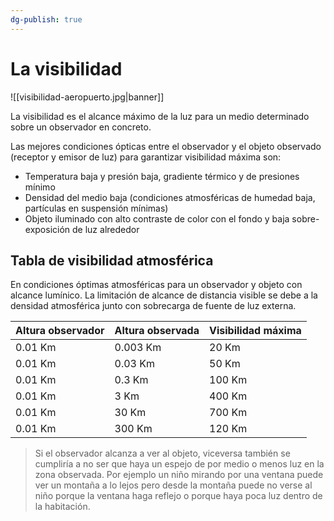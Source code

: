 ```yaml
---
dg-publish: true
---
```


# La visibilidad


![[visibilidad-aeropuerto.jpg|banner]]

La visibilidad es el alcance máximo de la luz para un medio determinado sobre un observador en concreto.

Las mejores condiciones ópticas entre el observador y el objeto observado (receptor y emisor de luz) para garantizar visibilidad máxima son:
- Temperatura baja y presión baja, gradiente térmico y de presiones mínimo
- Densidad del medio baja (condiciones atmosféricas de humedad baja, partículas en suspensión mínimas)
- Objeto iluminado con alto contraste de color con el fondo y baja sobre-exposición de luz alrededor

## Tabla de visibilidad atmosférica

En condiciones óptimas atmosféricas para un observador y objeto con alcance lumínico. La limitación de alcance de distancia visible se debe a la densidad atmosférica junto con sobrecarga de fuente de luz externa.

| Altura observador | Altura observada | Visibilidad máxima  | 
| ----------------- | ---------------- | ---------- | 
| 0.01 Km           | 0.003 Km         | 20 Km      |
| 0.01 Km           | 0.03 Km          | 50 Km      |
| 0.01 Km           | 0.3 Km           | 100 Km     |
| 0.01 Km           | 3 Km             | 400 Km     |
| 0.01 Km           | 30 Km            | 700 Km      |
| 0.01 Km           | 300 Km           | 120 Km      |

> Si el observador alcanza a ver al objeto, viceversa también se cumpliría a no ser que haya un espejo de por medio o menos luz en la zona observada. Por ejemplo un niño mirando por una ventana puede ver un montaña a lo lejos pero desde la montaña puede no verse al niño porque la ventana haga reflejo o porque haya poca luz dentro de la habitación.
